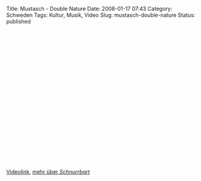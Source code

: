 Title: Mustasch - Double Nature
Date: 2008-01-17 07:43
Category: Schweden
Tags: Kultur, Musik, Video
Slug: mustasch-double-nature
Status: published

<p>
<object width="425" height="355">
<param name="movie" value="http://www.youtube.com/v/z77Fspd5hlg&amp;rel=1"></param><param name="wmode" value="transparent"></param>
<embed src="http://www.youtube.com/v/z77Fspd5hlg&amp;rel=1" type="application/x-shockwave-flash" wmode="transparent" width="425" height="355">
</embed>
</object>
  
[Videolink](http://youtube.com/watch?v=z77Fspd5hlg), [mehr über
*Schnurrbart*](http://de.wikipedia.org/wiki/Mustasch)
</p>

